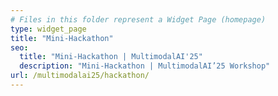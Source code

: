 ```yaml
---
# Files in this folder represent a Widget Page (homepage)
type: widget_page
title: "Mini-Hackathon"
seo:
  title: "Mini-Hackathon | MultimodalAI'25"
  description: "Mini-Hackathon | MultimodalAI’25 Workshop"
url: /multimodalai25/hackathon/
---
```

